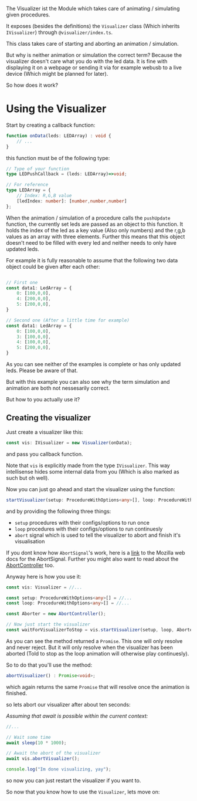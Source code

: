 The Visualizer ist the Module which takes care of animating / simulating given procedures.

It exposes (besides the definitions) the `Visualizer` class (Which inherits `IVisualizer`) through `@visualizer/index.ts`.

This class takes care of starting and aborting an animation / simulation.

But why is neither animation or simulation the correct term?
Because the visualizer doesn't care what you do with the led data. It is fine with displaying it on a webpage or sending it via for example webusb to a live device (Which might be planned for later).

So how does it work?

# Using the Visualizer

Start by creating a callback function:
```ts
function onData(leds: LEDArray) : void {
    // ...
}
```

this function must be of the following type:

```ts
// Type of your function
type LEDPushCallback = (leds: LEDArray)=>void;

// For reference
type LEDArray = {
    // Index: R,G,B value
    [ledIndex: number]: [number,number,number]
};
```

When the animation / simulation of a procedure calls the `pushUpdate` function, the currently set leds are passed as an object to this function.
It holds the index of the led as a key value (Also only numbers) and the r,g,b values as an array with three elements.
Further this means that this object doesn't need to be filled with every led and neither needs to only have updated leds.

For example it is fully reasonable to assume that the following two data object could be given after each other:

```ts

// First one
const data1: LedArray = {
    0: [100,0,0],
    4: [200,0,0],
    5: [200,0,0],
}

// Second one (After a little time for example)
const data1: LedArray = {
    0: [100,0,0],
    3: [100,0,0],
    4: [100,0,0],
    5: [200,0,0],
}
```

As you can see neither of the examples is complete or has only updated leds. Please be aware of that.

But with this example you can also see why the term simulation and animation are both not nessesarily correct.

But how to you actually use it?

## Creating the visualizer

Just create a visualizer like this:

```ts
const vis: IVisualizer = new Visualizer(onData);
```

and pass you callback function.

Note that `vis` is explicitly made from the type `IVisualizer`. This way intellisense hides some internal data from you (Which is also marked as such but oh well).

Now you can just go ahead and start the visualizer using the function:

```ts
startVisualizer(setup: ProcedureWithOptions<any>[], loop: ProcedureWithOptions<any>[], abort: AbortSignal): Promise<void>;
```

and by providing the following three things:

- `setup` procedures with their configs/options to run once
- `loop` procedures with their configs/options to run continuesly
- `abort` signal which is used to tell the visualizer to abort and finish it's visualisation

If you dont know how `AbortSignal`'s work, here is a [link](https://developer.mozilla.org/en-US/docs/Web/API/AbortSignal) to the Mozilla web docs for the AbortSignal. Further you might also want to read about the [AbortController](https://developer.mozilla.org/en-US/docs/Web/API/AbortController) too.

Anyway here is how you use it:

```ts
const vis: Visualizer = //...

const setup: ProcedureWithOptions<any>[] = //...
const loop: ProcedureWithOptions<any>[] = //...

const Aborter = new AbortController();

// Now just start the visualizer
const waitForVisualizerToStop = vis.startVisualizer(setup, loop, Aborter.signal);
```

As you can see the method returned a `Promise`. This one will only resolve and never reject. But it will only resolve when the visualizer has been aborted (Told to stop as the loop animation will otherwise play continuesly).

So to do that you'll use the method:

```ts
abortVisualizer() : Promise<void>;
```

which again returns the same `Promise` that will resolve once the animation is finished.

so lets abort our visualizer after about ten seconds:

*Assuming that await is possible within the current context:*

```ts
//...

// Wait some time
await sleep(10 * 1000);

// Await the abort of the visualizer
await vis.abortVisualizer();

console.log("Im done visualizing, yay");
```

so now you can just restart the visualizer if you want to.

So now that you know how to use the `Visualizer`, lets move on:
